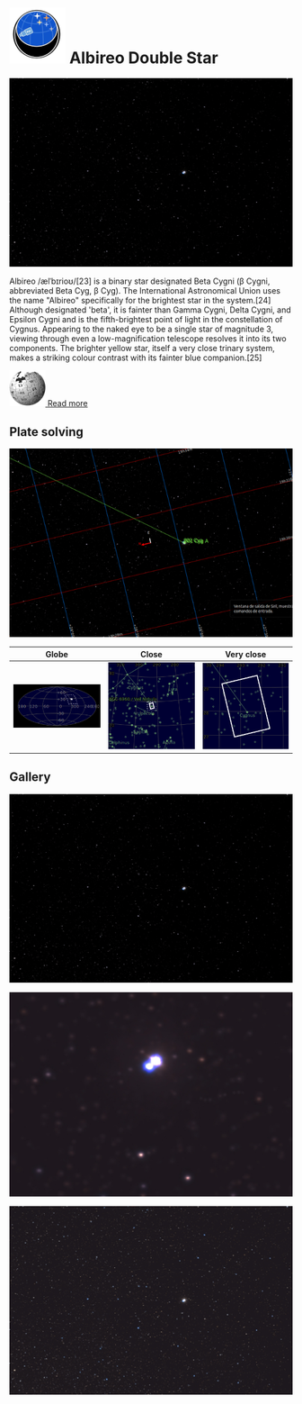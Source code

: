 # ![](..//Imaging//Common/pyl-tiny.png) Albireo Double Star
![](..//Imaging//HD/Albireo_Double_Star+00+co.jpg)

Albireo /ælˈbɪrioʊ/[23] is a binary star designated Beta Cygni (β Cygni, abbreviated Beta Cyg, β Cyg). The International Astronomical Union uses the name "Albireo" specifically for the brightest star in the system.[24] Although designated 'beta', it is fainter than Gamma Cygni, Delta Cygni, and Epsilon Cygni and is the fifth-brightest point of light in the constellation of Cygnus. Appearing to the naked eye to be a single star of magnitude 3, viewing through even a low-magnification telescope resolves it into its two components. The brighter yellow star, itself a very close trinary system, makes a striking colour contrast with its fainter blue companion.[25]

[![](..//Imaging//Common/Wikipedia.png) Read more](https://en.wikipedia.org/wiki/Albireo)
## Plate solving 


![IMG](..//Imaging//HD/Albireo_Double_Star_Annotated.jpg)


| Globe | Close | Very close |
| ----- | ----- | ----- |
|![IMG](..//Imaging//HD/Albireo_Double_Star_Globe.jpg) |![IMG](..//Imaging//HD/Albireo_Double_Star_Close.jpg) |![IMG](..//Imaging//HD/Albireo_Double_Star_Closer.jpg) |

## Gallery
![IMG](..//Imaging//HD/Albireo_Double_Star+00+co.jpg) 

![IMG](..//Imaging//HD/Albireo_Double_Star+01+co.jpg) 

![IMG](..//Imaging//HD/Albireo_Double_Star+02+co.jpg) 

